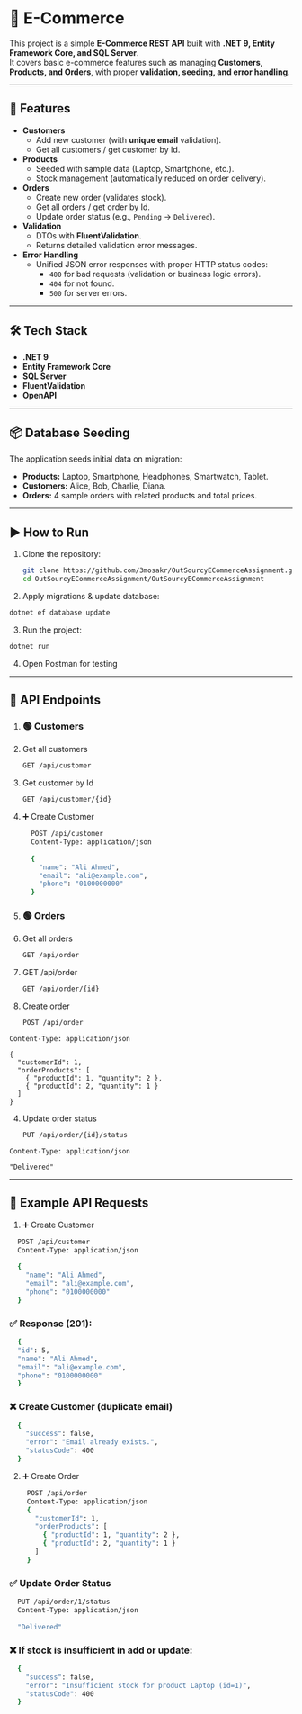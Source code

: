 # 🛒 E-Commerce 

This project is a simple **E-Commerce REST API** built with **.NET 9, Entity Framework Core, and SQL Server**.  
It covers basic e-commerce features such as managing **Customers, Products, and Orders**, with proper **validation, seeding, and error handling**.

---

## 🚀 Features
- **Customers**
  - Add new customer (with **unique email** validation).
  - Get all customers / get customer by Id.
- **Products**
  - Seeded with sample data (Laptop, Smartphone, etc.).
  - Stock management (automatically reduced on order delivery).
- **Orders**
  - Create new order (validates stock).
  - Get all orders / get order by Id.
  - Update order status (e.g., `Pending` → `Delivered`).
- **Validation**
  - DTOs with **FluentValidation**.
  - Returns detailed validation error messages.
- **Error Handling**
  - Unified JSON error responses with proper HTTP status codes:
    - `400` for bad requests (validation or business logic errors).
    - `404` for not found.
    - `500` for server errors.

---

## 🛠️ Tech Stack
- **.NET 9**
- **Entity Framework Core**
- **SQL Server**
- **FluentValidation**
- **OpenAPI**

---

## 📦 Database Seeding
The application seeds initial data on migration:
- **Products:** Laptop, Smartphone, Headphones, Smartwatch, Tablet.
- **Customers:** Alice, Bob, Charlie, Diana.
- **Orders:** 4 sample orders with related products and total prices.

---

## ▶️ How to Run
1. Clone the repository:
   ```bash
   git clone https://github.com/3mosakr/OutSourcyECommerceAssignment.git
   cd OutSourcyECommerceAssignment/OutSourcyECommerceAssignment
   ```
2. Apply migrations & update database:
  ```bash
  dotnet ef database update
  ```
3. Run the project:
  ```bash
  dotnet run
  ```
4. Open Postman for testing

---
## 📌 API Endpoints
1. ### 🟢 Customers
  1. Get all customers
      ```bash
     GET /api/customer
  2. Get customer by Id
     ```bash
     GET /api/customer/{id}
  3. ➕ Create Customer
      ```bash
        POST /api/customer
        Content-Type: application/json
        
        {
          "name": "Ali Ahmed",
          "email": "ali@example.com",
          "phone": "0100000000"
        }
      ```

   
4. ### 🟢 Orders
  1. Get all orders
     ```bash
     GET /api/order
  2. GET /api/order
      ```bash
      GET /api/order/{id}
  3. Create order
     ```bash
     POST /api/order
    Content-Type: application/json
    
    {
      "customerId": 1,
      "orderProducts": [
        { "productId": 1, "quantity": 2 },
        { "productId": 2, "quantity": 1 }
      ]
    }

  4. Update order status
     ```bash
     PUT /api/order/{id}/status
    Content-Type: application/json
    
    "Delivered"


---
## 📌 Example API Requests
1. ➕ Create Customer
  ```bash
    POST /api/customer
    Content-Type: application/json
    
    {
      "name": "Ali Ahmed",
      "email": "ali@example.com",
      "phone": "0100000000"
    }
  ```
### ✅ Response (201):
  ```bash
    {
    "id": 5,
    "name": "Ali Ahmed",
    "email": "ali@example.com",
    "phone": "0100000000"
    }
  ```
### ❌ Create Customer (duplicate email)
  ```bash
    {
      "success": false,
      "error": "Email already exists.",
      "statusCode": 400
    }
  ```
2. ➕ Create Order
   ```bash
    POST /api/order
    Content-Type: application/json
    {
      "customerId": 1,
      "orderProducts": [
        { "productId": 1, "quantity": 2 },
        { "productId": 2, "quantity": 1 }
      ]
    }
   ```
### ✅ Update Order Status
  ```bash
    PUT /api/order/1/status
    Content-Type: application/json
    
    "Delivered"

  ```
### ❌ If stock is insufficient in add or update:
  ```bash
    {
      "success": false,
      "error": "Insufficient stock for product Laptop (id=1)",
      "statusCode": 400
    }
  ```
